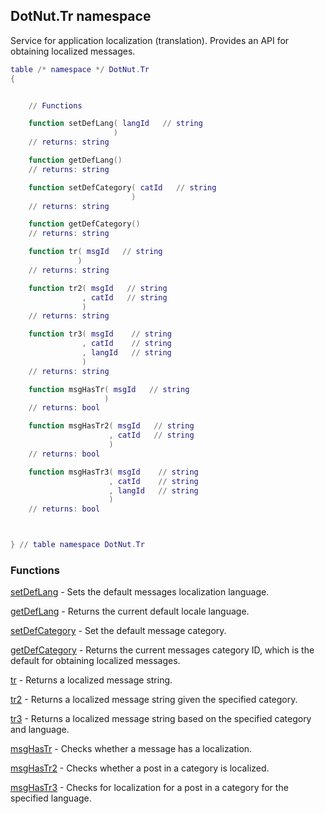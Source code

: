 ## DotNut.Tr namespace


Service for application localization (translation). Provides an API for obtaining localized messages.
```lua
table /* namespace */ DotNut.Tr
{


    // Functions

    function setDefLang( langId   // string
                       )
    // returns: string

    function getDefLang()
    // returns: string

    function setDefCategory( catId   // string
                           )
    // returns: string

    function getDefCategory()
    // returns: string

    function tr( msgId   // string
               )
    // returns: string

    function tr2( msgId   // string
                , catId   // string
                )
    // returns: string

    function tr3( msgId    // string
                , catId    // string
                , langId   // string
                )
    // returns: string

    function msgHasTr( msgId   // string
                     )
    // returns: bool

    function msgHasTr2( msgId   // string
                      , catId   // string
                      )
    // returns: bool

    function msgHasTr3( msgId    // string
                      , catId    // string
                      , langId   // string
                      )
    // returns: bool



} // table namespace DotNut.Tr
```


### Functions


[setDefLang](../DotNut/Tr/setDefLang.md) - Sets the default messages localization language.


[getDefLang](../DotNut/Tr/getDefLang.md) - Returns the current default locale language.


[setDefCategory](../DotNut/Tr/setDefCategory.md) - Set the default message category.


[getDefCategory](../DotNut/Tr/getDefCategory.md) - Returns the current messages category ID, which is the default for obtaining localized messages.


[tr](../DotNut/Tr/tr.md) - Returns a localized message string.


[tr2](../DotNut/Tr/tr2.md) - Returns a localized message string given the specified category.


[tr3](../DotNut/Tr/tr3.md) - Returns a localized message string based on the specified category and language.


[msgHasTr](../DotNut/Tr/msgHasTr.md) - Checks whether a message has a localization.


[msgHasTr2](../DotNut/Tr/msgHasTr2.md) - Checks whether a post in a category is localized.


[msgHasTr3](../DotNut/Tr/msgHasTr3.md) - Checks for localization for a post in a category for the specified language.

